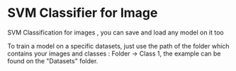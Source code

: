 # SVM Classifier for Image
 SVM Classification for images , you can save and load any model on it too

To train a model on a specific datasets, just use the path of the folder which contains your images and classes : Folder -> Class 1, the example can be found on the "Datasets" folder. 